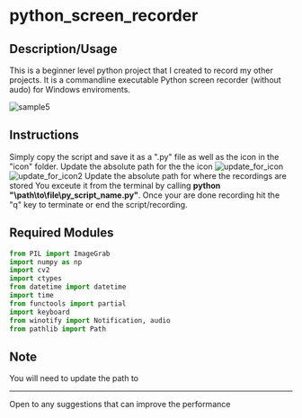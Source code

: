 # python_screen_recorder

## Description/Usage

This is a beginner level python project that I created to record my other projects. It is a commandline executable Python screen recorder (without audo) for Windows enviroments.

![sample5](https://user-images.githubusercontent.com/68747084/230796396-5dcfda01-609c-487e-811c-b21fecf12637.gif)

## Instructions


Simply copy the script and save it as a ".py" file as well as the icon in the "icon" folder.
Update the absolute path for the the icon 
![update_for_icon](https://user-images.githubusercontent.com/68747084/230797280-845e9f55-8f6a-4267-a93c-622b5637058c.png)
![update_for_icon2](https://user-images.githubusercontent.com/68747084/230797281-f2400349-a5a7-4fbc-9214-e1f4da17e074.png)
Update the absolute path for where the recordings are stored 
You exceute it from the terminal by calling <b>python "\path\to\file\py_script_name.py"</b>. 
Once your are done recording hit the "q" key to terminate or end the script/recording.


## Required Modules
```python
from PIL import ImageGrab 
import numpy as np
import cv2 
import ctypes 
from datetime import datetime 
import time 
from functools import partial
import keyboard
from winotify import Notification, audio
from pathlib import Path
```

## Note

You will need to update the path to 

<hr>
Open to any suggestions that can improve the performance




